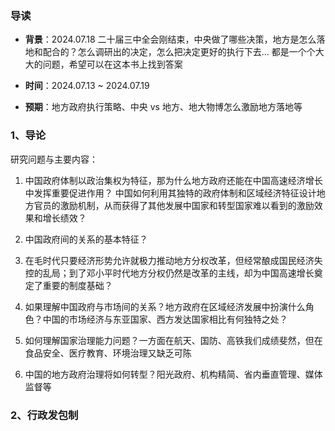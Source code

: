 ### 导读

-  **背景**：2024.07.18 二十届三中全会刚结束，中央做了哪些决策，地方是怎么落地和配合的？怎么调研出的决定，怎么把决定更好的执行下去... 都是一个个大大的问题，希望可以在这本书上找到答案
  
-  **时间**：2024.07.13 ~ 2024.07.19
  
-  **预期**：地方政府执行策略、中央 vs 地方、地大物博怎么激励地方落地等


### 1、导论

研究问题与主要内容：

1.  中国政府体制以政治集权为特征，那为什么地方政府还能在中国高速经济增长中发挥重要促进作用？ 中国如何利用其独特的政府体制和区域经济特征设计地方官员的激励机制，从而获得了其他发展中国家和转型国家难以看到的激励效果和增长绩效？
   
2. 中国政府间的关系的基本特征？
   
3. 在毛时代只要经济形势允许就极力推动地方分权改革，但经常酿成国民经济失控的乱局；到了邓小平时代地方分权仍然是改革的主线，却为中国高速增长奠定了重要的制度基础？
   
4. 如果理解中国政府与市场间的关系？地方政府在区域经济发展中扮演什么角色？中国的市场经济与东亚国家、西方发达国家相比有何独特之处？
   
5. 如何理解国家治理能力问题？一方面在航天、国防、高铁我们成绩斐然，但在食品安全、医疗教育、环境治理又缺乏可陈
   
6.  中国的地方政府治理将如何转型？阳光政府、机构精简、省内垂直管理、媒体监督等

### 2、行政发包制




